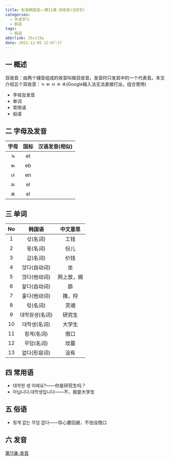 ```yaml
---
title: 标准韩国语——第11课-双收音(겹받침)
categories:
  - 外语学习
  - 韩语
tags:
  - 韩语
abbrlink: 35cc19a
date: 2021-12-05 12:07:17
---
```

## 一 概述

双收音：由两个辅音组成的收音叫做双收音。发音时只发其中的一个代表音。本文介绍五个双收音：ㄳ ㅄ ㄵ ㄽ ㄾ(Google输入法无法直接打出，组合使用)

* 字母及发音
* 单词
* 常用语
* 俗语

<!--more-->

## 二 字母及发音

| 字母 | 国标 | 汉语发音(相似) |
| :--: | :--: | :------------: |
|  ㄳ  |  et  |                |
|  ㅄ  |  eb  |                |
|  ㄵ  |  en  |                |
|  ㄽ  |  el  |                |
|  ㄾ  |  el  |                |

## 三 单词

|  No  |     韩国语     |  中文意思  |
| :--: | :------------: | :--------: |
|  1   |    삯(名词)    |    工钱    |
|  2   |    몫(名词)    |    份儿    |
|  3   |    값(名词)    |    价钱    |
|  4   |  앉다(自动词)  |     坐     |
|  5   |  얹다(他动词)  | 网上放，搁 |
|  6   |  핥다(自动词)  |     舔     |
|  7   |  훑다(他动词)  |   撸，捋   |
|  8   |    럯(名词)    |    灵魂    |
|  9   | 대학원생(名词) |   研究生   |
|  10  |  대학생(名词)  |   大学生   |
|  11  |   핑계(名词)   |    借口    |
|  12  |   무덤(名词)   |    坟墓    |
|  13  |  없다(形容词)  |    没有    |

## 四 常用语

* 대학원 생 이에요?——你是研究生吗？
* 아닙니다.대학생입니다——不，我是大学生

## 五 俗语

* 핑계 없는 무덤 없다——存心要回避，不怕没借口

## 六 发音

[第11课-发音](https://biz.cli.im/Pcview?name=https%3A%2F%2Fbiz.cli.im%2Ftest%2FJO485312%3Fcoding%3DJ20twy%26qrurl%3Dhttp%253A%252F%252Fqr31.cn%252FJ20twy%26gtype%3D2&time=1)